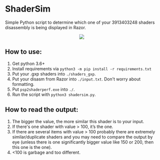 # ShaderSim

Simple Python script to determine which one of your 3913403248 shaders
disassembly is being displayed in Razor.

<center>
    <img src="https://user-images.githubusercontent.com/11796486/222990372-ea96358c-b094-4dc3-8b7e-a8ec829690ab.png">
</center>

## How to use:
1. Get python 3.6+
2. Install requirements via `python3 -m pip install -r requirements.txt`
3. Put your .gxp shaders into `./shaders_gxp`.
4. Put your disasm from Razor into `./input.txt`. Don't worry about formatting.
5. Put `psp2shaderperf.exe` into `./`.
5. Run the script with `python3 shadersim.py`.

## How to read the output:
1. The bigger the value, the more similar this shader is to your input.
2. If there's one shader with value > 100, it’s the one.
3. If there are several items with value > 100 probably there are extremely
similar/duplicate shaders and you may need to compare the output by eye
(unless there is one significantly bigger value like 150 or 200, then this one
is the one).
4. <100 is garbage and too different.
